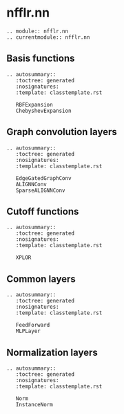 # nfflr.nn

```{eval-rst}
.. module:: nfflr.nn
.. currentmodule:: nfflr.nn
```

## Basis functions

```{eval-rst}
.. autosummary::
   :toctree: generated
   :nosignatures:
   :template: classtemplate.rst

   RBFExpansion
   ChebyshevExpansion
```

## Graph convolution layers

```{eval-rst}
.. autosummary::
   :toctree: generated
   :nosignatures:
   :template: classtemplate.rst

   EdgeGatedGraphConv
   ALIGNNConv
   SparseALIGNNConv
```

## Cutoff functions

```{eval-rst}
.. autosummary::
   :toctree: generated
   :nosignatures:
   :template: classtemplate.rst

   XPLOR
```

## Common layers

```{eval-rst}
.. autosummary::
   :toctree: generated
   :nosignatures:
   :template: classtemplate.rst

   FeedForward
   MLPLayer
```

## Normalization layers

```{eval-rst}
.. autosummary::
   :toctree: generated
   :nosignatures:
   :template: classtemplate.rst

   Norm
   InstanceNorm
```
